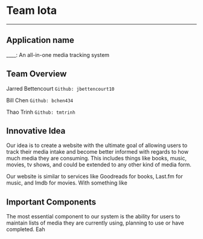 # Team Iota
---

## Application name 
____: An all-in-one media tracking system

## Team Overview

Jarred Bettencourt `Github: jbettencourt10`

Bill Chen `Github: bchen434`

Thao Trinh `Github: tmtrinh`


## Innovative Idea

Our idea is to create a website with the ultimate goal of allowing users to track their media intake and become better informed with regards to how much media they are consuming. This includes things like books, music, movies, tv shows, and could be extended to any other kind of media form. 

Our website is similar to services like Goodreads for books, Last.fm for music, and Imdb for movies. With something like 



## Important Components

The most essential component to our system is the ability for users to maintain lists of media they are currently using, planning to use or have completed. Eah